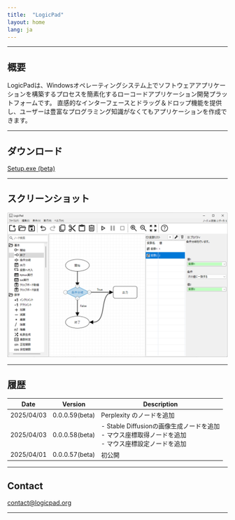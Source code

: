 ```yaml
---
title:  "LogicPad"
layout: home
lang: ja
---
```


---

## 概要
LogicPadは、Windowsオペレーティングシステム上でソフトウェアアプリケーションを構築するプロセスを簡素化するローコードアプリケーション開発プラットフォームです。
直感的なインターフェースとドラッグ＆ドロップ機能を提供し、ユーザーは豊富なプログラミング知識がなくてもアプリケーションを作成できます。

---

## ダウンロード

[Setup.exe (beta)](https://github.com/LogicCreate/LOGIC-MAIN.github.io/releases/download/0.0.0.59/Setup.exe)

---

## スクリーンショット

![img.png](screenshot.png)

---

## 履歴

| Date       | Version | Description                                                           |
|------------|---------|-----------------------------------------------------------------------|
| 2025/04/03 | 0.0.0.59(beta) | Perplexity のノードを追加                                                    |
| 2025/04/03 | 0.0.0.58(beta) | - Stable Diffusionの画像生成ノードを追加<br> - マウス座標取得ノードを追加<br> - マウス座標設定ノードを追加 |
| 2025/04/01 | 0.0.0.57(beta)| 初公開                                                                   |

---

## Contact

contact@logicpad.org

---

